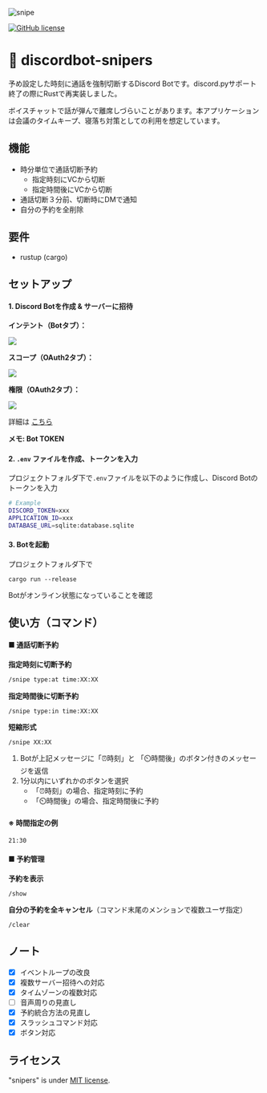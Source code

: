 ![snipe](https://user-images.githubusercontent.com/36104864/115669007-c3bdbd80-a382-11eb-908e-ec4a9e7d9aba.png)

[![GitHub license](https://img.shields.io/github/license/88IO/snipe)](https://github.com/88IO/snipe/blob/master/LICENSE)

# 🔫 discordbot-snipers

予め設定した時刻に通話を強制切断するDiscord Botです。discord.pyサポート終了の際にRustで再実装しました。

ボイスチャットで話が弾んで離席しづらいことがあります。本アプリケーションは会議のタイムキープ、寝落ち対策としての利用を想定しています。

## 機能

- 時分単位で通話切断予約
  - 指定時刻にVCから切断
  - 指定時間後にVCから切断
- 通話切断３分前、切断時にDMで通知
- 自分の予約を全削除

## 要件

- rustup (cargo)

## セットアップ

#### 1. Discord Botを作成 & サーバーに招待

**インテント（Botタブ）：**

![](https://user-images.githubusercontent.com/36104864/125148766-87bf1b00-e16f-11eb-9806-e6f84d2b0733.png)

**スコープ（OAuth2タブ）：**

![](https://user-images.githubusercontent.com/36104864/125148742-5e05f400-e16f-11eb-8593-e2ab853a000d.png)

**権限（OAuth2タブ）：**

![](https://user-images.githubusercontent.com/36104864/116031938-b746a700-a699-11eb-90b3-4586bc77e2fe.png)

詳細は [こちら](https://discordpy.readthedocs.io/ja/latest/discord.html#:~:text=Make%20sure%20you're%20logged%20on%20to%20the%20Discord%20website.&text=%E3%80%8CNew%20Application%E3%80%8D%E3%83%9C%E3%82%BF%E3%83%B3%E3%82%92%E3%82%AF%E3%83%AA%E3%83%83%E3%82%AF,%E3%83%A6%E3%83%BC%E3%82%B6%E3%83%BC%E3%82%92%E4%BD%9C%E6%88%90%E3%81%97%E3%81%BE%E3%81%99%E3%80%82)

**メモ: Bot TOKEN**

#### 2. `.env` ファイルを作成、トークンを入力

プロジェクトフォルダ下で`.env`ファイルを以下のように作成し、Discord Botのトークンを入力

```bash
# Example
DISCORD_TOKEN=xxx
APPLICATION_ID=xxx
DATABASE_URL=sqlite:database.sqlite
```

#### 3. Botを起動

プロジェクトフォルダ下で

```
cargo run --release
```

Botがオンライン状態になっていることを確認

## 使い方（コマンド）

#### ■ 通話切断予約

**指定時刻に切断予約**

```bash
/snipe type:at time:XX:XX
```

**指定時間後に切断予約**

```
/snipe type:in time:XX:XX
```

**短縮形式**

```
/snipe XX:XX
```

1. Botが上記メッセージに「⏰時刻」と 「⏲️時間後」のボタン付きのメッセージを返信
2. 1分以内にいずれかのボタンを選択
   - 「⏰時刻」の場合、指定時刻に予約
   -  「⏲️時間後」の場合、指定時間後に予約

#### ※ 時間指定の例

```
21:30
```

#### ■ 予約管理

**予約を表示**

```
/show
```

**自分の予約を全キャンセル**（コマンド末尾のメンションで複数ユーザ指定）

```
/clear
```

## ノート

- [x] イベントループの改良
- [x] 複数サーバー招待への対応
- [x] タイムゾーンの複数対応
- [ ] 音声周りの見直し
- [x] 予約統合方法の見直し
- [x] スラッシュコマンド対応
- [x] ボタン対応

## ライセンス

"snipers" is under [MIT license](https://en.wikipedia.org/wiki/MIT_License).
